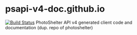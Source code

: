 # psapi-v4-doc.github.io
[![Build Status](https://travis-ci.org/photoshelter-dev/psapi-v4-doc.github.io.svg?branch=master)](https://travis-ci.org/photoshelter-dev/psapi-v4-doc.github.io)
PhotoShelter API v4 generated client code and documentation (dup. repo of photoshelter)
